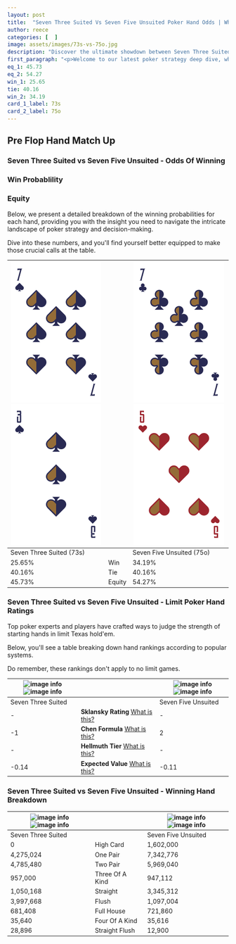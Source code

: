 ```yaml
---
layout: post
title:  "Seven Three Suited Vs Seven Five Unsuited Poker Hand Odds | Which Is The Better Hand In Poker? A Complete Guide"
author: reece
categories: [  ]
image: assets/images/73s-vs-75o.jpg
description: "Discover the ultimate showdown between Seven Three Suited and Seven Five Unsuited in poker! Uncover the odds, strategies, and scenarios where one hand triumphs over the other. Get ready to up your poker game with this thrilling analysis."
first_paragraph: "<p>Welcome to our latest poker strategy deep dive, where we're pitting two distinct hands against each other in a high-stakes showdown: Seven Three Suited vs Seven Five Unsuited.</p><p>In the dynamic world of poker, every decision counts, and knowing which hand holds the upper hand is key to your success at the table.</p><p>In this article, we'll dissect these two hands, explore the scenarios where one dominates the other, and equip you with the knowledge to make strategic choices that can tip the odds in your favor.</p><p>Get ready to unravel the intriguing dynamics of these poker hands and elevate your game to new heights.</p>"
eq_1: 45.73
eq_2: 54.27
win_1: 25.65
tie: 40.16
win_2: 34.19
card_1_label: 73s
card_2_label: 75o
---
```




[comment]: # (sp0)

## Pre Flop Hand Match Up

<div class="table hand-ratings" markdown="1"> 



### Seven Three Suited vs Seven Five Unsuited - Odds Of Winning


  
<div class="row graphs"> 
<div class="col-lg-6">
    <h3>Win Probablility</h3>
    <canvas id="WinChart"></canvas>
</div>
<div class="col-lg-6">
    <h3>Equity</h3>
    <canvas id="EquityChart"></canvas>
</div>
</div>

  Below, we present a detailed breakdown of the winning probabilities for each hand, providing you with the insight you need to navigate the intricate landscape of poker strategy and decision-making. 

Dive into these numbers, and you'll find yourself better equipped to make those crucial calls at the table.


    
| ![image info](assets/images/hand1/7.png) ![image info](assets/images/hand1/3.png) |  | ![image info](assets/images/hand2/7.png) ![image info](assets/images/hand2/5o.png) |
| -------- | -------- | -------- |
| Seven Three Suited (73s) |  | Seven Five Unsuited (75o) |
| 25.65% | Win | 34.19% |
| 40.16% | Tie | 40.16% |
| 45.73% | Equity | 54.27% |




[comment]: # (sp1)



### Seven Three Suited vs Seven Five Unsuited - Limit Poker Hand Ratings

Top poker experts and players have crafted ways to judge the strength of starting hands in limit Texas hold'em. 

Below, you'll see a table breaking down hand rankings according to popular systems. 

Do remember, these rankings don't apply to no limit games.


    
| ![image info](https://www.riverpairs.com/assets/images/hand1/7.png) ![image info](https://www.riverpairs.com/assets/images/hand1/3.png) |  | ![image info](https://www.riverpairs.com/assets/images/hand2/7.png) ![image info](https://www.riverpairs.com/assets/images/hand2/5o.png) |
| -------- | -------- | -------- |
| Seven Three Suited |  | Seven Five Unsuited |
| - | **Sklansky Rating** [What is this?](/sklansky-rating-explained) | - |
| -1 | **Chen Formula** [What is this?](/chen-formula-explained) | 2 |
| - | **Hellmuth Tier** [What is this?](/Hellmuth-tier-explained) | - |
| -0.14 | **Expected Value** [What is this?](/expected-value-explained) | -0.11 |




[comment]: # (sp2)



### Seven Three Suited vs Seven Five Unsuited - Winning Hand Breakdown


    
| ![image info](https://www.riverpairs.com/assets/images/hand1/7.png) ![image info](https://www.riverpairs.com/assets/images/hand1/3.png) |  | ![image info](https://www.riverpairs.com/assets/images/hand2/7.png) ![image info](https://www.riverpairs.com/assets/images/hand2/5o.png) |
| -------- | -------- | -------- |
| Seven Three Suited |  | Seven Five Unsuited |
| 0 | High Card | 1,602,000 |
| 4,275,024 | One Pair | 7,342,776 |
| 4,785,480 | Two Pair | 5,969,040 |
| 957,000 | Three Of A Kind | 947,112 |
| 1,050,168 | Straight | 3,345,312 |
| 3,997,668 | Flush | 1,097,004 |
| 681,408 | Full House | 721,860 |
| 35,640 | Four Of A Kind | 35,616 |
| 28,896 | Straight Flush | 12,900 |




[comment]: # (sp3)



</div>

[comment]: # (sp4)



[comment]: # (sp5)

